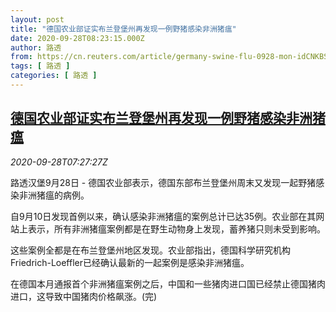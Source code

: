 ```yaml
---
layout: post
title: "德国农业部证实布兰登堡州再发现一例野猪感染非洲猪瘟"
date: 2020-09-28T08:23:15.000Z
author: 路透
from: https://cn.reuters.com/article/germany-swine-flu-0928-mon-idCNKBS26J0WH
tags: [ 路透 ]
categories: [ 路透 ]
---
```

<!--1601281395000-->
[德国农业部证实布兰登堡州再发现一例野猪感染非洲猪瘟](https://cn.reuters.com/article/germany-swine-flu-0928-mon-idCNKBS26J0WH)
------

<div>
<div><i>2020-09-28T07:27:27Z</i></div><p>路透汉堡9月28日 - 德国农业部表示，德国东部布兰登堡州周末又发现一起野猪感染非洲猪瘟的病例。</p><p>自9月10日发现首例以来，确认感染非洲猪瘟的案例总计已达35例。农业部在其网站上表示，所有非洲猪瘟案例都是在野生动物身上发现，蓄养猪只则未受到影响。</p><p>这些案例全都是在布兰登堡州地区发现。农业部指出，德国科学研究机构Friedrich-Loeffler已经确认最新的一起案例是感染非洲猪瘟。</p><p>在德国本月通报首个非洲猪瘟案例之后，中国和一些猪肉进口国已经禁止德国猪肉进口，这导致中国猪肉价格飙涨。(完)</p>
</div>
